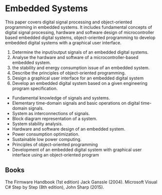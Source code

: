 # Embedded Systems

This paper covers digital signal processing and object-oriented programming in embedded systems. It includes fundamental concepts of digital signal processing, hardware and software design of microcontroller based embedded digital systems, object-oriented programming to develop embedded digital systems with a graphical user interface.

1. Determine the input/output signals of an embedded digital systems.
2. Analyse the hardware and software of a microcontroller-based embedded system.
3. the stability and energy consumption issue of an embedded system.
4. Describe the principles of object-oriented programming.
5. Design a graphical user interface for an embedded digital system
6. Develop an embedded digital system based on a given engineering program specification.


- Fundamental knowledge of signals and systems.
- Elementary time-domain signals and basic operations on digital time-domain signals.
- System as interconnections of signals.
- Block diagram representation of a system.
- System stability analysis.
- Hardware and software design of an embedded system.
- Power consumption optimization.
- Sustainable low power computing.
- Principles of object-oriented programming
- Development of an embedded digital system with graphical user interface using an object-oriented program

## Books

The Firmware Handbook (1st edition) Jack Ganssle (2004).
Microsoft Visual C# Step by Step (8th edition), John Sharp (2015).